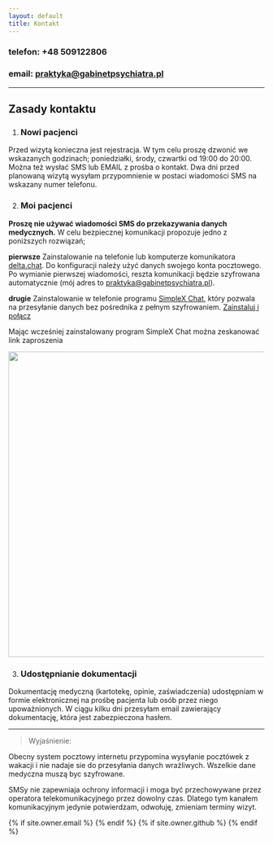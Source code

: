 ```yaml
---
layout: default
title: Kontakt
---
```


### telefon: +48 509122806

### email: praktyka@gabinetpsychiatra.pl 

---

## Zasady kontaktu

1. ### Nowi pacjenci 
Przed wizytą konieczna jest rejestracja. W tym celu proszę dzwonić we wskazanych godzinach; poniedziałki, środy, czwartki od 19:00 do 20:00. Można też wysłać SMS lub EMAIL z prośba o kontakt.
Dwa dni przed planowaną wizytą wysyłam przypomnienie w postaci wiadomości SMS na wskazany numer telefonu. 

2. ### Moi pacjenci 

__Proszę nie używać wiadomości SMS do przekazywania danych medycznych.__  W celu bezpiecznej komunikacji propozuje jedno z poniższych rozwiązań;

__pierwsze__ Zainstalowanie na telefonie lub komputerze komunikatora [delta.chat](https://delta.chat). Do konfiguracji należy użyć danych swojego konta pocztowego. Po wymianie pierwszej wiadomości, reszta komunikacji będzie szyfrowana automatycznie
(mój adres to praktyka@gabinetpsychiatra.pl).

__drugie__ Zainstalowanie w telefonie programu [SimpleX Chat](https://play.google.com/store/search?q=simplex&c=apps), który pozwala na przesyłanie danych bez pośrednika z pełnym szyfrowaniem. [Zainstaluj i połącz](https://simplex.chat/contact#/?v=1-2&smp=smp%3A%2F%2FenEkec4hlR3UtKx2NMpOUK_K4ZuDxjWBO1d9Y4YXVaA%3D%40smp14.simplex.im%2F_sF8rKEZnbwDydrMuAc_x0Na87JRGX6J%23%2F%3Fv%3D1-2%26dh%3DMCowBQYDK2VuAyEAdJXmCiqCGrObmsC_9JShpzzRCpmw2QVkYAAAWhRyhzM%253D%26srv%3Daspkyu2sopsnizbyfabtsicikr2s4r3ti35jogbcekhm3fsoeyjvgrid.onion)

Mając wcześniej zainstalowany program SimpleX Chat można zeskanować link zaproszenia
<br>

<img src="https://drop.2to2.pm/DOxBjAHw/simplex.jpeg" width="600" height="600">

3. ### Udostępnianie dokumentacji 
Dokumentację medyczną (kartotekę, opinie, zaświadczenia) udostępniam w formie elektronicznej na prośbę pacjenta lub osób przez niego upoważnionych. W ciągu kilku dni przesyłam email zawierający dokumentację, która jest zabezpieczona hasłem.

---

> Wyjaśnienie:

Obecny system pocztowy internetu przypomina wysyłanie pocztówek z wakacji i nie nadaje sie do przesyłania danych
wrażliwych. Wszelkie dane medyczna muszą byc szyfrowane.

SMSy nie zapewniaja ochrony informacji i moga być przechowywane przez operatora telekomunikacyjnego przez dowolny czas. Dlatego tym kanałem komunikacyjnym jedynie potwierdzam, odwołuję, zmieniam terminy wizyt.


<div class="pagination">
  {% if site.owner.email %}
    <a href="mailto:{{ site.owner.email }}" class="social-media-icons"><i class="fa fa-2x fa-envelope-square" aria-hidden="true"></i></a>
  {% endif %}
  {% if site.owner.github %}
    <a href="{{ site.owner.github }}" class="social-media-icons"><i class="fa fa-2x fa-github-square" aria-hidden="true"></i></a>
  {% endif %}
</div>
